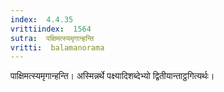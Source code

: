 ```yaml
---
index:  4.4.35
vrittiindex:  1564
sutra:  पक्षिमत्स्यमृगान्हन्ति
vritti:  balamanorama 
---
```


पाक्षिमत्स्यमृगान्हन्ति। अस्मिन्नर्थे पक्ष्यादिशब्देभ्यो द्वितीयान्ताट्ठगित्यर्थः। 

